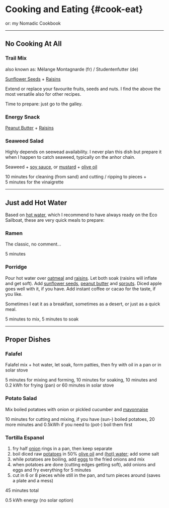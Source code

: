 # Cooking and Eating {#cook-eat}

or: my Nomadic Cookbook

- - -

## No Cooking At All

### Trail Mix 

also known as: Mélange Montagnarde (fr) / Studentenfutter (de)

[Sunflower Seeds](#sunflower-seeds) + [Raisins](#raisins)

Extend or replace your favourite fruits, seeds and nuts. I find the above the most versatile also for other recipes.

Time to prepare: just go to the galley.

### Energy Snack

[Peanut Butter](#peanut-butter) + [Raisins](#raisins)


### Seaweed Salad

Highly depends on seewead availability. I never plan this dish but prepare it when I happen to catch seaweed, typically on the anhor chain.

Seaweed + [soy sauce](#soy-sauce), or [mustard](#mustard) + [olive oil](#olive-oil)

10 minutes for cleaning (from sand) and cutting / ripping to pieces +  
5 minutes for the vinaigrette

- - -

## Just add Hot Water

Based on [hot water](#hot-water), which I recommend to have always ready on the Eco Sailboat, these are very quick meals to prepare:

### Ramen

The classic, no comment...

5 minutes

### Porridge

Pour hot water over [oatmeal](#oatmeal) and [raisins](#raisins). Let both soak (raisins will inflate and get soft). Add [sunflower seeds](#sunflower-seeds), [peanut butter](#peanut-butter) and [sprouts](#sprouts). Diced apple goes well with it, if you have. Add instant coffee or cacao for the taste, if you like.

Sometimes I eat it as a breakfast, sometimes as a desert, or just as a quick meal.

5 minutes to mix,
5 minutes to soak

- - -

## Proper Dishes

### Falafel

Falafel mix + hot water, let soak, form patties, then fry with oil in a pan or in solar stove

5 minutes for mixing and forming,
10 minutes for soaking,
10 minutes and 0.2 kWh for frying (pan) or 60 minutes in solar stove

### Potato Salad

Mix boiled potatoes with onion or pickled cucumber and [mayonnaise](#mayonnaise)

10 minutes for cutting and mixing, if you have (sun-) boiled potatoes,
20 more minutes and 0.5kWh if you need to (pot-) boil them first

### Tortilla Espanol

1. fry half [onion](#onions) rings in a pan, then keep separate
1. boil diced raw [potatoes](#potatoes) in 50% [olive oil](#olice-oil) and [(hot) water](#hot-water); add some salt
1. while potatoes are boiling, add [eggs](#eggs) to the fried onions and mix
1. when potatoes are done (cutting edges getting soft), add onions and eggs and fry everything for 5 minutes
1. cut in 6 or 8 pieces while still in the pan, and turn pieces around (saves a plate and a mess)

45 minutes total

0.5 kWh energy (no solar option)
